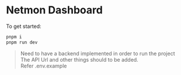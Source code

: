 # Netmon Dashboard

To get started: 

```bash
pnpm i
pnpm run dev
```

> Need to have a backend implemented in order to run the project  
> The API Url and other things should to be added.  
> Refer .env.example